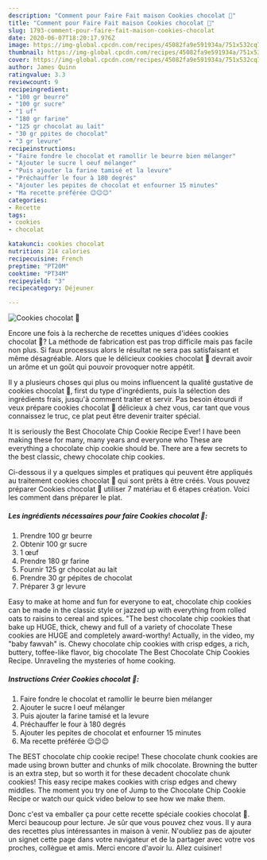 ```yaml
---
description: "Comment pour Faire Fait maison Cookies chocolat 🐻"
title: "Comment pour Faire Fait maison Cookies chocolat 🐻"
slug: 1793-comment-pour-faire-fait-maison-cookies-chocolat
date: 2020-06-07T18:20:17.976Z
image: https://img-global.cpcdn.com/recipes/45082fa9e591934a/751x532cq70/cookies-chocolat-🐻-photo-principale-de-la-recette.jpg
thumbnail: https://img-global.cpcdn.com/recipes/45082fa9e591934a/751x532cq70/cookies-chocolat-🐻-photo-principale-de-la-recette.jpg
cover: https://img-global.cpcdn.com/recipes/45082fa9e591934a/751x532cq70/cookies-chocolat-🐻-photo-principale-de-la-recette.jpg
author: James Quinn
ratingvalue: 3.3
reviewcount: 9
recipeingredient:
- "100 gr beurre"
- "100 gr sucre"
- "1 uf"
- "180 gr farine"
- "125 gr chocolat au lait"
- "30 gr ppites de chocolat"
- "3 gr levure"
recipeinstructions:
- "Faire fondre le chocolat et ramollir le beurre bien mélanger"
- "Ajouter le sucre l oeuf mélanger"
- "Puis ajouter la farine tamisé et la levure"
- "Préchauffer le four à 180 degrés"
- "Ajouter les pepites de chocolat et enfourner 15 minutes"
- "Ma recette préférée 😉😉😉"
categories:
- Recette
tags:
- cookies
- chocolat

katakunci: cookies chocolat 
nutrition: 214 calories
recipecuisine: French
preptime: "PT20M"
cooktime: "PT34M"
recipeyield: "3"
recipecategory: Déjeuner

---
```



![Cookies chocolat 🐻](https://img-global.cpcdn.com/recipes/45082fa9e591934a/751x532cq70/cookies-chocolat-🐻-photo-principale-de-la-recette.jpg)

Encore une fois à la recherche de recettes uniques d'idées cookies chocolat 🐻? La méthode de fabrication est pas trop difficile mais pas facile non plus. Si faux processus alors le résultat ne sera pas satisfaisant et même désagréable. Alors que le délicieux cookies chocolat 🐻 devrait avoir un arôme et un goût qui pouvoir provoquer notre appétit.

Il y a plusieurs choses qui plus ou moins influencent la qualité gustative de cookies chocolat 🐻, first du type d'ingrédients, puis la sélection des ingrédients frais, jusqu'à comment traiter et servir. Pas besoin étourdi if veux prépare cookies chocolat 🐻 délicieux à chez vous, car tant que vous connaissez le truc, ce plat peut être devenir traiter spécial.

It is seriously the Best Chocolate Chip Cookie Recipe Ever! I have been making these for many, many years and everyone who These are everything a chocolate chip cookie should be. There are a few secrets to the best classic, chewy chocolate chip cookies.


Ci-dessous il y a quelques simples et pratiques qui peuvent être appliqués au traitement cookies chocolat 🐻 qui sont prêts à être créés. Vous pouvez préparer Cookies chocolat 🐻 utiliser 7 matériau et 6 étapes création. Voici les comment dans préparer le plat.

<!--inarticleads1-->

##### Les ingrédients nécessaires pour faire Cookies chocolat 🐻:

1. Prendre 100 gr beurre
1. Obtenir 100 gr sucre
1.  1 œuf
1. Prendre 180 gr farine
1. Fournir 125 gr chocolat au lait
1. Prendre 30 gr pépites de chocolat
1. Préparer 3 gr levure


Easy to make at home and fun for everyone to eat, chocolate chip cookies can be made in the classic style or jazzed up with everything from rolled oats to raisins to cereal and spices. &#34;The best chocolate chip cookies that bake up HUGE, thick, chewy and full of a variety of chocolate These cookies are HUGE and completely award-worthy! Actually, in the video, my &#34;baby fawvah&#34; is. Chewy chocolate chip cookies with crisp edges, a rich, buttery, toffee-like flavor, big chocolate The Best Chocolate Chip Cookies Recipe. Unraveling the mysteries of home cooking. 

<!--inarticleads2-->

##### Instructions Créer Cookies chocolat 🐻:

1. Faire fondre le chocolat et ramollir le beurre bien mélanger
1. Ajouter le sucre l oeuf mélanger
1. Puis ajouter la farine tamisé et la levure
1. Préchauffer le four à 180 degrés
1. Ajouter les pepites de chocolat et enfourner 15 minutes
1. Ma recette préférée 😉😉😉


The BEST chocolate chip cookie recipe! These chocolate chunk cookies are made using brown butter and chunks of milk chocolate. Browning the butter is an extra step, but so worth it for these decadent chocolate chunk cookies! This easy recipe makes cookies with crisp edges and chewy middles. The moment you try one of Jump to the Chocolate Chip Cookie Recipe or watch our quick video below to see how we make them. 


Donc c'est va emballer ça pour cette recette spéciale cookies chocolat 🐻. Merci beaucoup pour lecture. Je sûr que vous pouvez chez vous. Il y aura des recettes plus  intéressantes in maison à venir. N'oubliez pas de ajouter un signet cette page dans votre navigateur et de la partager avec votre vos proches, collègue et amis. Merci encore d'avoir lu. Allez cuisiner!
